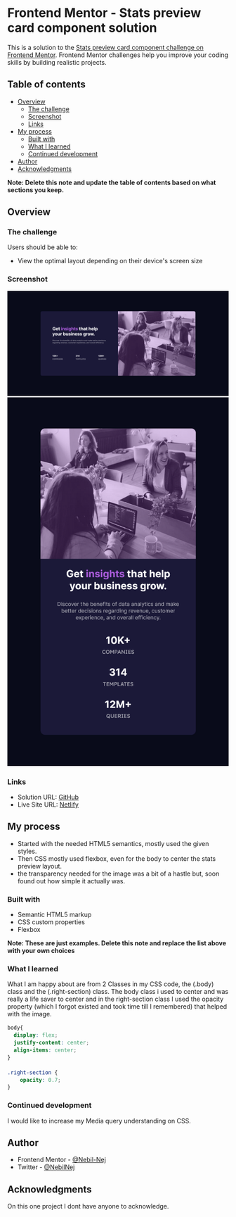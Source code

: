 ﻿# Frontend Mentor - Stats preview card component solution

This is a solution to the [Stats preview card component challenge on Frontend Mentor](https://www.frontendmentor.io/challenges/stats-preview-card-component-8JqbgoU62). Frontend Mentor challenges help you improve your coding skills by building realistic projects. 

## Table of contents

- [Overview](#overview)
  - [The challenge](#the-challenge)
  - [Screenshot](#screenshot)
  - [Links](#links)
- [My process](#my-process)
  - [Built with](#built-with)
  - [What I learned](#what-i-learned)
  - [Continued development](#continued-development)
- [Author](#author)
- [Acknowledgments](#acknowledgments)

**Note: Delete this note and update the table of contents based on what sections you keep.**

## Overview

### The challenge

Users should be able to:

- View the optimal layout depending on their device's screen size

### Screenshot

![Desktop-version](./images/Screenshots/Desktop%20design%20Screenshot.png)
![Mobile-version](./images/Screenshots/Mobile%20Design%20Screenshot.png)



### Links

- Solution URL: [GitHub](https://github.com/Nebil-Nej/Stats-preview)
- Live Site URL: [Netlify](https://deluxe-cucurucho-e600a9.netlify.app)

## My process

- Started with the needed HTML5 semantics, mostly used the given styles.
- Then CSS mostly used flexbox, even for the body to center the stats preview layout.
- the transparency needed for the image was a bit of a hastle but, soon found out how simple it actually was.

### Built with

- Semantic HTML5 markup
- CSS custom properties
- Flexbox

**Note: These are just examples. Delete this note and replace the list above with your own choices**

### What I learned

What I am happy about are from 2 Classes in my CSS code, the (.body) class and the (.right-section) class. The body class i used to center and was really a life saver to center and in the right-section class I used the opacity property (which I forgot existed and took time till I remembered) that helped with the image. 

```css
body{
  display: flex;
  justify-content: center;
  align-items: center;
}

.right-section {
    opacity: 0.7;
}
```

### Continued development

I would like to increase my Media query understanding on CSS. 


## Author

- Frontend Mentor - [@Nebil-Nej](https://www.frontendmentor.io/profile/Nebil-Nej)
- Twitter - [@NebilNej](https://twitter.com/NebilNej)


## Acknowledgments

On this one project I dont have anyone to acknowledge.


